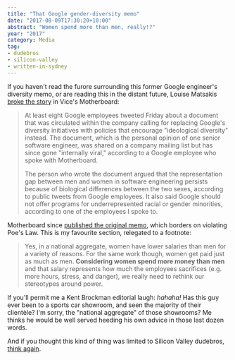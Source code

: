 ```yaml
---
title: "That Google gender-diversity memo"
date: "2017-08-09T17:30:20+10:00"
abstract: "Women spend more than men, really!?"
year: "2017"
category: Media
tag:
- dudebros
- silicon-valley
- written-in-sydney
---
```

If you haven't read the furore surrounding this former Google engineer's diversity memo, or are reading this in the distant future, Louise Matsakis [broke the story] in Vice's Motherboard:

> At least eight Google employees tweeted Friday about a document that was circulated within the company calling for replacing Google's diversity initiatives with policies that encourage "ideological diversity" instead. The document, which is the personal opinion of one senior software engineer, was shared on a company mailing list but has since gone "internally viral," according to a Google employee who spoke with Motherboard.
> 
> The person who wrote the document argued that the representation gap between men and women in software engineering persists because of biological differences between the two sexes, according to public tweets from Google employees. It also said Google should not offer programs for underrepresented racial or gender minorities, according to one of the employees I spoke to.

Motherboard since [published the original memo], which borders on violating Poe's Law. This is my favourite section, relegated to a footnote:

> Yes, in a national aggregate, women have lower salaries than men for a variety of reasons. For the same work though, women get paid just as much as men. **Considering women spend more money than men** and that salary represents how much the employees sacrifices (e.g. more hours, stress, and danger), we really need to rethink our stereotypes around power.

If you'll permit me a Kent Brockman editorial laugh: *hahaha!* Has this guy ever been to a sports car showroom, and seen the majority of their clientèle? I'm sorry, the "national aggregate" of those showrooms? Me thinks he would be well served heeding his own advice in those last dozen words.

And if you thought this kind of thing was limited to Silicon Valley dudebros, [think again].

[broke the story]: https://motherboard.vice.com/en_us/article/kzbm4a/employees-anti-diversity-manifesto-goes-internally-viral-at-google
[published the original memo]: https://motherboard.vice.com/en_us/article/evzjww/here-are-the-citations-for-the-anti-diversity-manifesto-circulating-at-google
[think again]: http://www.smh.com.au/small-business/startup/blow-jobs-for-investment-sexual-harassment-claims-spiral-in-tech-industry-20170725-gxi3w4.html "Sydney Morning Herald: Blow jobs for investment"

